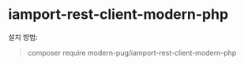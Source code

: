 # iamport-rest-client-modern-php

설치 방법:
> composer require modern-pug/iamport-rest-client-modern-php
